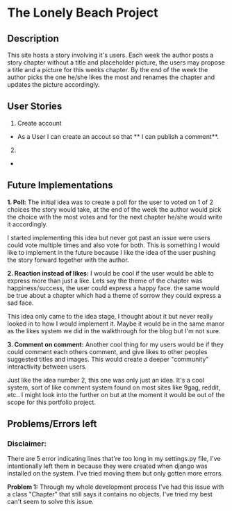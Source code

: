 # The Lonely Beach Project

## Description

This site hosts a story involving it's users.
Each week the author posts a story chapter without a title and placeholder 
picture, the users may propose a title and a picture for this weeks chapter.
By the end of the week the author picks the one he/she likes the most and
renames the chapter and updates the picture accordingly.


## 

## User Stories

1. Create account

- As a User I can create an accout so that ** I can publish a comment**.

2.

-

## Future Implementations

<strong>1. Poll:</strong>
The initial idea was to create a poll for the user to voted on 1 of 2 choices 
the story would take, at the end of the week the author would pick the choice
with the most votes and for the next chapter he/she would write it accordingly.

I started implementing this idea but never got past an issue were users could 
vote multiple times and also vote for both. This is something I would like to
implement in the future because I like the idea of the user pushing the story
forward together with the author.

<strong>2. Reaction instead of likes:</strong>
I would be cool if the user would be able to express more than just a like.
Lets say the theme of the chapter was happiness/success, the user could express
a happy face. the same would be true about a chapter which had a theme of
sorrow they could express a sad face.

This idea only came to the idea stage, I thought about it but never really
looked in to how I would implement it. Maybe it would be in the same manor as
the likes system we did in the walkthrough for the blog but I'm not sure.

<strong>3. Comment on comment:</strong>
Another cool thing for my users would be if they could comment each others
comment, and give likes to other peoples suggested titles and images.
This would create a deeper "community" interactivity between users.

Just like the idea number 2, this one was only just an idea. It's a cool system,
sort of like comment system found on most sites like 9gag, reddit, etc..
I might look into the further on but at the moment it would be out of the scope
for this portfolio project.


## Problems/Errors left

### Disclaimer:

There are 5 error indicating lines that're too long in my settings.py file,
I've intentionally left them in because they were created when django was
installed on the system. I've tried moving them but only gotten more errors.

<strong>Problem 1:</strong>
Through my whole development process I've had this issue with a class "Chapter"
that still says it contains no objects. I've tried my best can't seem to solve 
this issue.


